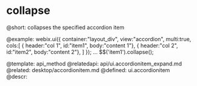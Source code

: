 collapse
=============



@short:
	collapses the specified accordion item

	

@example:
webix.ui({
	container:"layout_div",
	view:"accordion",
	multi:true,
	cols:[
		{ header:"col 1", id:"item1", body:"content 1"},
		{ header:"col 2", id:"item2", body:"content 2"},
	]
});
...
$$('item1').collapse();

@template:	api_method
@relatedapi:
	api/ui.accordionitem_expand.md
@related: 
	desktop/accordionitem.md
@defined:	ui.accordionitem	
@descr:



